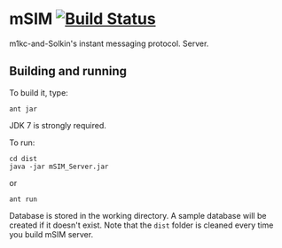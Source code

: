# mSIM [![Build Status](https://secure.travis-ci.org/m1kc/msim.png)](http://travis-ci.org/m1kc/msim)

m1kc-and-Solkin's instant messaging protocol. Server.

## Building and running

To build it, type:

    ant jar
    
JDK 7 is strongly required.

To run:

    cd dist
    java -jar mSIM_Server.jar
    
or

    ant run

Database is stored in the working directory. A sample database will be created if it doesn't exist. Note that the `dist` folder is cleaned every time you build mSIM server.